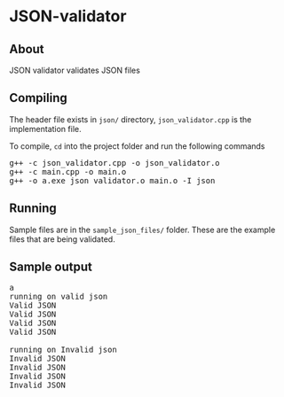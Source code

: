 # JSON-validator

## About
JSON validator validates JSON files

## Compiling
The header file exists in `json/` directory,
`json_validator.cpp` is the implementation file.

To compile, `cd` into the project folder and run the following commands
<pre>
g++ -c json_validator.cpp -o json_validator.o
g++ -c main.cpp -o main.o
g++ -o a.exe json_validator.o main.o -I json
</pre>

## Running
Sample files are in the `sample_json_files/` folder.
These are the example files that are being validated.

## Sample output
<pre>
a  
running on valid json  
Valid JSON  
Valid JSON  
Valid JSON  
Valid JSON

running on Invalid json  
Invalid JSON  
Invalid JSON  
Invalid JSON  
Invalid JSON
</pre>

